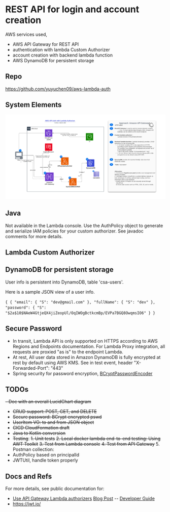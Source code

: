 # REST API for login and account creation

AWS services used,
- AWS API Gateway for REST API
- authentication with lambda Custom Authorizer
- account creation with backend lambda function
- AWS DynamoDB for persistent storage

## Repo
https://github.com/yuyuchen09/aws-lambda-auth

## System Elements

![aws_api_lambda_auth.png](aws_api_lambda_auth.png) 

## Java
Not available in the Lambda console. Use the AuthPolicy object to generate and serialize IAM policies for your custom authorizer. See javadoc comments for more details.

## Lambda Custom Authorizer

## DynamoDB for persistent storage
User info is persistent into DynamoDB, table 'csa-users'.


Here is a sample JSON view of a user info.

`
{
{
"email": {
"S": "dev@gmail.com"
},
"fullName": {
"S": "dev"
},
"password": {
"S": "$2a$10$NAeW4GtjeQX4jiZeopUl/OqIWOgBctkcmBp/EVPa7BGQ8OwqmsIO6"
}
}
`
## Secure Password
- In transit, Lambda API is only supported on HTTPS according to AWS Regions and Endpoints documentation.
For Lambda Proxy integration, all requests are proxied "as is" to the endpoint Lambda.
- At rest, All user data stored in Amazon DynamoDB is fully encrypted at rest by default using AWS KMS.
See in test event, header "X-Forwarded-Port": "443"
- Spring security for password encryption, <a href= https://docs.spring.io/spring-security/site/docs/5.0.0.RELEASE/api/>BCryptPasswordEncoder</a>

## TODOs
~~- Doc with an overall LucidChart diagram~~
- ~~CRUD support: POST, GET, and DELETE~~
- ~~Secure password: BCrypt encrypted pswd~~
- ~~UserItem VO: to and from JSON object~~
- ~~CICD CloudFormation draft~~
- ~~Java to Kotlin conversion~~
- ~~Testing~~:
  ~~1. Unit tests~~
  ~~2. Local docker lambda end-to-end testing: Using AWT Toolkit~~
  ~~3. Test from Lambda console~~
  ~~4. Test from API Gateway~~
  5. Postman collection: 
- AuthPolicy based on principalId
- JWTUtil, handle token properly

## Docs and Refs ##
For more details, see public documentation for:
- [Use API Gateway Lambda authorizers](https://docs.aws.amazon.com/apigateway/latest/developerguide/apigateway-use-lambda-authorizer.html)
  [Blog Post](https://aws.amazon.com/blogs/compute/introducing-custom-authorizers-in-amazon-api-gateway/) -- [Developer Guide](http://docs.aws.amazon.com/apigateway/latest/developerguide/use-custom-authorizer.html)
- https://jwt.io/
  